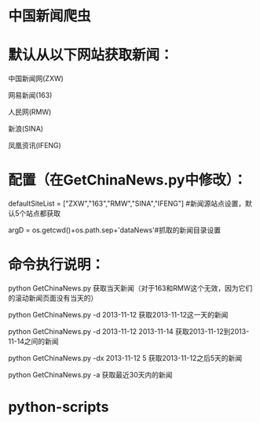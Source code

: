 中国新闻爬虫
=======

默认从以下网站获取新闻：
========

中国新闻网(ZXW)

网易新闻(163)

人民网(RMW)

新浪(SINA)

凤凰资讯(IFENG)


配置（在GetChinaNews.py中修改）：
==
defaultSiteList = ["ZXW","163","RMW","SINA","IFENG"] #新闻源站点设置，默认5个站点都获取

argD = os.getcwd()+os.path.sep+'dataNews'#抓取的新闻目录设置

命令执行说明：
==
python GetChinaNews.py  获取当天新闻（对于163和RMW这个无效，因为它们的滚动新闻页面没有当天的）

python GetChinaNews.py -d 2013-11-12  获取2013-11-12这一天的新闻

python GetChinaNews.py -d 2013-11-12 2013-11-14 获取2013-11-12到2013-11-14之间的新闻

python GetChinaNews.py -dx 2013-11-12 5 获取2013-11-12之后5天的新闻

python GetChinaNews.py -a 获取最近30天内的新闻
# python-scripts
